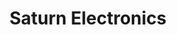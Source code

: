 ---
title: Saturn Electronics
description: Saturn Electronics Corporation is recognized as both a quality fabricator and diversified supplier, serving Aerospace and Defense, Medical, Industrial Controls by expanding their advanced technologies for printed circuit boards.
image_path: ../images/sponsors/saturn-color-logo-trans.png
level: Bronze
---